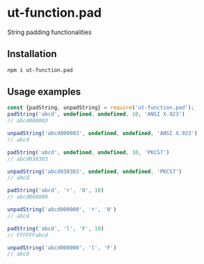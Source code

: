 # ut-function.pad

String padding functionalities

## Installation

```sh
npm i ut-function.pad
```

## Usage examples

```js
const {padString, unpadString} = require('ut-function.pad');
padString('abcd', undefined, undefined, 10, 'ANSI X.923')
// abcd000003

unpadString('abcd000003', undefined, undefined, 'ANSI X.923')
// abcd

padString('abcd', undefined, undefined, 10, 'PKCS7')
// abcd030303

unpadString('abcd030303', undefined, undefined, 'PKCS7')
// abcd

padString('abcd', 'r', '0', 10)
// abcd000000

unpadString('abcd000000', 'r', '0')
// abcd

padString('abcd', 'l', 'F', 10)
// FFFFFFabcd

unpadString('abcd000000', 'l', 'F')
// abcd

```
